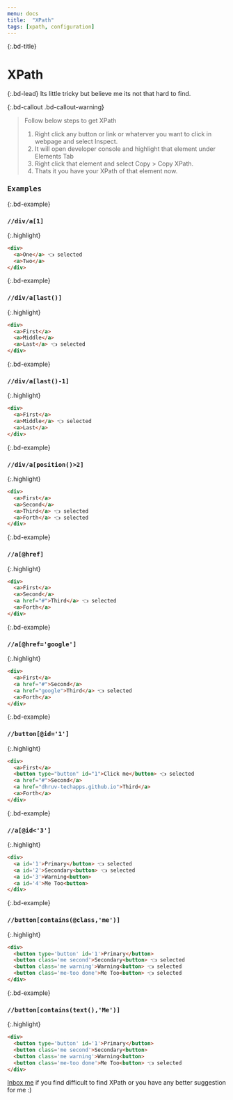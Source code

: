```yaml
---
menu: docs
title:  "XPath"
tags: [xpath, configuration]
---
```

{:.bd-title}
# XPath

{:.bd-lead}
Its little tricky but believe me its not that hard to find.

{:.bd-callout .bd-callout-warning}
> Follow below steps to get XPath
> 1. Right click any button or link or whaterver you want to click in webpage and select Inspect.
> 2. It will open developer console and highlight that element under Elements Tab
> 3. Right click that element and select Copy > Copy XPath.
> 4. Thats it you have your XPath of that element now.

### <kbd>Examples</kbd>

{:.bd-example}
### `//div/a[1]`

{:.highlight}
```html
<div>
  <a>One</a> 👈 selected
  <a>Two</a>
</div>
```

{:.bd-example}
### `//div/a[last()]`

{:.highlight}
```html
<div>
  <a>First</a>
  <a>Middle</a>
  <a>Last</a> 👈 selected
</div>
```

{:.bd-example}
### `//div/a[last()-1]`

{:.highlight}
```html
<div>
  <a>First</a>
  <a>Middle</a> 👈 selected
  <a>Last</a>
</div>
```

{:.bd-example}
### `//div/a[position()>2]`

{:.highlight}
```html
<div>
  <a>First</a>
  <a>Second</a>
  <a>Third</a> 👈 selected
  <a>Forth</a> 👈 selected
</div>
```


{:.bd-example}
### `//a[@href]`

{:.highlight}
```html
<div>
  <a>First</a>
  <a>Second</a>
  <a href="#">Third</a> 👈 selected
  <a>Forth</a>
</div>
```

{:.bd-example}
### `//a[@href='google']`

{:.highlight}
```html
<div>
  <a>First</a>
  <a href="#">Second</a>
  <a href="google">Third</a> 👈 selected
  <a>Forth</a>
</div>
```

{:.bd-example}
### `//button[@id='1']`

{:.highlight}
```html
<div>
  <a>First</a>
  <button type="button" id="1">Click me</button> 👈 selected
  <a href="#">Second</a>
  <a href="dhruv-techapps.github.io">Third</a>
  <a>Forth</a>
</div>
```

{:.bd-example}
### `//a[@id<'3']`

{:.highlight}
```html
<div>
  <a id='1'>Primary</button> 👈 selected
  <a id='2'>Secondary<button> 👈 selected
  <a id='3'>Warning<button>
  <a id='4'>Me Too<button>
</div>
```

{:.bd-example}
### `//button[contains(@class,'me')]`

{:.highlight}
```html
<div>
  <button type='button' id='1'>Primary</button>
  <button class='me second'>Secondary<button> 👈 selected
  <button class='me warning'>Warning<button> 👈 selected
  <button class='me-too done'>Me Too<button> 👈 selected
</div>
```

{:.bd-example}
### `//button[contains(text(),'Me')]`

{:.highlight}
```html
<div>
  <button type='button' id='1'>Primary</button>
  <button class='me second'>Secondary<button>
  <button class='me warning'>Warning<button>
  <button class='me-too done'>Me Too<button> 👈 selected
</div>
```

[Inbox me](dhruv.techapps@gmail.com) if you find difficult to find XPath or you have any better suggestion for me :)
